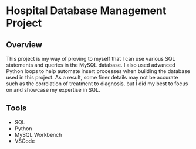 # Hospital Database Management Project

<h2>Overview</h2>

This project is my way of proving to myself that I can use various SQL statements and 
queries in the MySQL database. I also used advanced Python loops to help automate insert 
processes when building the database used in this project. As a result, some finer details
may not be accurate such as the correlation of treatment to diagnosis, but I did my best to
focus on and showcase my expertise in SQL.

<h2>Tools</h2>

- SQL
- Python
- MySQL Workbench
- VSCode
